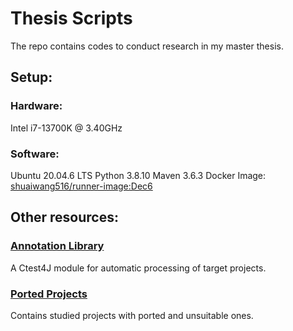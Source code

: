 # Thesis Scripts
The repo contains codes to conduct research in my master thesis.

## Setup:
### Hardware:
Intel i7-13700K @ 3.40GHz

### Software:
Ubuntu 20.04.6 LTS
Python 3.8.10
Maven 3.6.3
Docker Image: [shuaiwang516/runner-image:Dec6](https://hub.docker.com/layers/shuaiwang516/runner-image/Dec6/images/sha256-a9c568ea89065b0000fc20bc9d272de1c5da87d8fba87a90221fe9369bbea9ec)

## Other resources:
### [Annotation Library](https://github.com/xlab-uiuc/ctest4j/tree/auto_annotate)
A Ctest4J module for automatic processing of target projects.

### [Ported Projects](https://github.com/ctest-repos)
Contains studied projects with ported and unsuitable ones.
